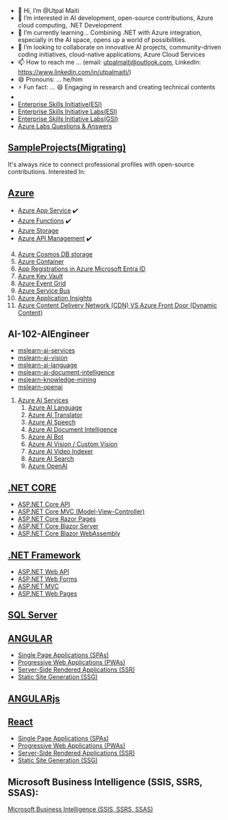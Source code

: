 - 👋 Hi, I’m @Utpal Maiti
- 👀 I’m interested in AI development, open-source contributions, Azure cloud computing, .NET Development
- 🌱 I’m currently learning .. Combining .NET with Azure integration, especially in the AI space, opens up a world of possibilities.
- 💞️ I’m looking to collaborate on innovative AI projects, community-driven coding initiatives, cloud-native applications, Azure Cloud Services
- 📫 How to reach me ... (email: utpalmaiti@outlook.com, LinkedIn: https://www.linkedin.com/in/utpalmaiti/)
- 😄 Pronouns: ... he/him
- ⚡ Fun fact: ... 😄 Engaging in research and creating technical contents
-
- [Enterprise Skills Initiative(ESI)](https://esi.microsoft.com/)
- [Enterprise Skills Initiative Labs(ESI)](https://esi.learnondemand.net/)
- [Enterprise Skills Initiative Labs(GSI)](https://gsi.learnondemand.net/)
- [Azure Labs Questions & Answers](/AzureLabs)

## [SampleProjects(Migrating)](https://github.com/UtpalMaiti/)

It's always nice to connect professional profiles with open-source contributions.
Interested In:

## [Azure](/InterviewQuestionsAnswers/AZURE/)

- [Azure App Service](/InterviewQuestionsAnswers/AZURE/AzureAppService/) ✔️
- [Azure Functions](/InterviewQuestionsAnswers/AZURE/AzureFunctions/)  ✔️
- [Azure Storage](/InterviewQuestionsAnswers/AZURE/AzureStorage/)
- [Azure API Management](/InterviewQuestionsAnswers/AZURE/AzureAPIManagement)  ✔️

4. [Azure Cosmos DB storage](https://github.com/utpal-maiti/Azure_Cosmos_DB/)
5. [Azure Container](https://github.com/utpal-maiti/Azure_Container_Apps/)
6. [App Registrations in Azure Microsoft Entra ID](https://github.com/utpal-maiti/Azure_App_registrations-/)
7. [Azure Key Vault](https://github.com/utpal-maiti/Azure_Key_Vault/)
9. [Azure Event Grid](https://github.com/utpal-maiti/Azure_Event_Grid)
10. [Azure Service Bus](https://github.com/utpal-maiti/Azure_Service_Bus)
11. [Azure Application Insights](https://github.com/utpal-maiti/Azure_Application_Insights)
12. [Azure Content Delivery Network (CDN) VS Azure Front Door (Dynamic Content)](https://github.com/utpal-maiti/Azure_Content_Delivery_Network)

## AI-102-AIEngineer

- [mslearn-ai-services](https://github.com/utpal-maiti/mslearn-ai-services)
- [mslearn-ai-vision](https://github.com/utpal-maiti/mslearn-ai-vision)
- [mslearn-ai-language](https://github.com/utpal-maiti/mslearn-ai-language)
- [mslearn-ai-document-intelligence](https://github.com/utpal-maiti/mslearn-ai-document-intelligence)
- [mslearn-knowledge-mining](https://github.com/utpal-maiti/mslearn-knowledge-mining)
- [mslearn-openai](https://github.com/utpal-maiti/mslearn-openai)

1. [Azure AI Services](https://github.com/utpal-maiti/Azure_AI_Services)
   1. [Azure AI Language](./)
   2. [Azure AI Translator](./)
   3. [Azure AI Speech](./)
   4. [Azure Al Document Intelligence](./)
   5. [Azure Al Bot](./)
   6. [Azure Al Vision / Custom Vision](./)
   7. [Azure AI Video Indexer](./)
   8. [Azure AI Search](./)
   9. [Azure OpenAl](./)

## [.NET CORE](/InterviewQuestionsAnswers/DOTNETCORE/)

- [ASP.NET Core API](/InterviewQuestionsAnswers/DOTNETCORE/API/)
- [ASP.NET Core MVC (Model-View-Controller)](/InterviewQuestionsAnswers/DOTNETCORE/MVC/)
- [ASP.NET Core Razor Pages](https://github.com/utpal-maiti/DOTNET_CORE/MVC/)
- [ASP.NET Core Blazor Server](https://github.com/utpal-maiti/DOTNET_CORE/MVC/)
- [ASP.NET Core Blazor WebAssembly](https://github.com/utpal-maiti/DOTNET_CORE/MVC/)

## [.NET Framework](https://github.com/utpal-maiti/DOTNET_Framework/)

- [ASP.NET Web API](https://github.com/utpal-maiti/DOTNET_CORE/MVC/)
- [ASP.NET Web Forms](https://github.com/utpal-maiti/DOTNET_CORE/MVC/)
- [ASP.NET MVC](https://github.com/utpal-maiti/DOTNET_CORE/MVC/)
- [ASP.NET Web Pages](https://github.com/utpal-maiti/DOTNET_CORE/MVC/)

## [SQL Server](utpal-maiti/SQLServer/)

## [ANGULAR](/InterviewQuestionsAnswers/ANGUALR)

- [Single Page Applications (SPAs)](/InterviewQuestionsAnswers/ANGULAR/)
- [Progressive Web Applications (PWAs)](/InterviewQuestionsAnswers/ANGULAR/)
- [Server-Side Rendered Applications (SSR)](/InterviewQuestionsAnswers/ANGULAR/)
- [Static Site Generation (SSG)](/InterviewQuestionsAnswers/ANGULAR/)

## [ANGULARjs](/InterviewQuestionsAnswers/ANGULARjs/)

## [React](/InterviewQuestionsAnswers//REACT)

- [Single Page Applications (SPAs)](/InterviewQuestionsAnswers//REACT)
- [Progressive Web Applications (PWAs)](/InterviewQuestionsAnswers/React/)
- [Server-Side Rendered Applications (SSR)](/InterviewQuestionsAnswers/React/)
- [Static Site Generation (SSG)](/InterviewQuestionsAnswers/React/)

## Microsoft Business Intelligence (SSIS, SSRS, SSAS):

[Microsoft Business Intelligence (SSIS, SSRS, SSAS)](https://github.com/utpal-maiti/)
